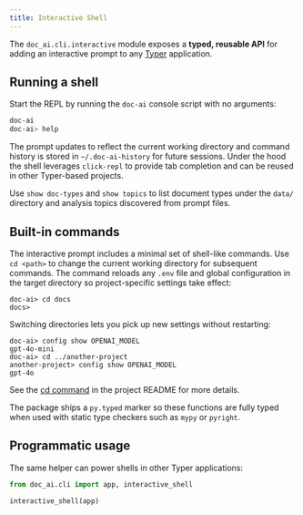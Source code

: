 ```yaml
---
title: Interactive Shell
---
```


The `doc_ai.cli.interactive` module exposes a **typed, reusable API** for adding
an interactive prompt to any [Typer](https://typer.tiangolo.com/) application.

## Running a shell

Start the REPL by running the `doc-ai` console script with no arguments:

```bash
doc-ai
doc-ai> help
```

The prompt updates to reflect the current working directory and command
history is stored in ``~/.doc-ai-history`` for future sessions. Under the hood
the shell leverages ``click-repl`` to provide tab completion and can be reused
in other Typer-based projects.

Use `show doc-types` and `show topics` to list document types under the
``data/`` directory and analysis topics discovered from prompt files.

## Built-in commands

The interactive prompt includes a minimal set of shell-like commands.
Use ``cd <path>`` to change the current working directory for subsequent
commands. The command reloads any ``.env`` file and global configuration
in the target directory so project-specific settings take effect:

```
doc-ai> cd docs
docs>
```

Switching directories lets you pick up new settings without restarting:

```
doc-ai> config show OPENAI_MODEL
gpt-4o-mini
doc-ai> cd ../another-project
another-project> config show OPENAI_MODEL
gpt-4o
```

See the [cd command](https://github.com/alangunning/doc-ai-analysis-starter#cd-command) in the project README for more details.

The package ships a ``py.typed`` marker so these functions are fully typed when
used with static type checkers such as ``mypy`` or ``pyright``.

## Programmatic usage

The same helper can power shells in other Typer applications:

```python
from doc_ai.cli import app, interactive_shell

interactive_shell(app)
```
